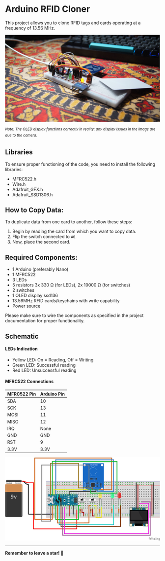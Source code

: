 # Arduino RFID Cloner

This project allows you to clone RFID tags and cards operating at a frequency of 13.56 MHz.

![Image of Cloner](Images/DSC00118.JPG)

<sup>*Note: The OLED display functions correctly in reality; any display issues in the image are due to the camera.*</sup>

## Libraries

To ensure proper functioning of the code, you need to install the following libraries:

-   MFRC522.h
-   Wire.h
-   Adafruit_GFX.h
-   Adafruit_SSD1306.h

## How to Copy Data:

To duplicate data from one card to another, follow these steps:

1. Begin by reading the card from which you want to copy data.
2. Flip the switch connected to `A0`.
3. Now, place the second card.

## Required Components:

-   1 Arduino (preferably Nano)
-   1 MFRC522
-   3 LEDs
-   5 resistors 3x 330 Ω (for LEDs), 2x 10000 Ω (for switches)
-   2 switches
-   1 OLED display ssd136
-   13.56MHz RFID cards/keychains with write capability
-   Power source

Please make sure to wire the components as specified in the project documentation for proper functionality.

## Schematic

#### LEDs Indication

- Yellow LED: On = Reading, Off = Writing
- Green LED: Successful reading
- Red LED: Unsuccessful reading

#### MFRC522 Connections

| MFRC522 Pin  | Arduino Pin |
| ------------- | ------------- |
| SDA  | 10   |
| SCK  | 13   |
| MOSI | 11   |
| MISO | 12   |
| IRQ  | None |
| GND  | GND  |
| RST  | 9    |
| 3.3V | 3.3V |

![Schematic img](Schematic.png)

---

**Remember to leave a star! 💪**